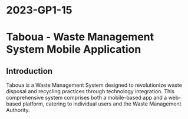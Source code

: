 
# 2023-GP1-15
# Taboua - Waste Management System Mobile Application


## Introduction
Taboua is a Waste Management System designed to revolutionize waste disposal and recycling practices through technology integration. This comprehensive system comprises both a mobile-based app and a web-based platform, catering to individual users and the Waste Management Authority.




